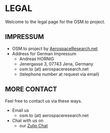 # LEGAL

Welcome to the legal page for the OSM.to project.

## IMPRESSUM

  * OSM.to project by [AerospaceResearch.net](https://aerospaceresearch.net)
  * Address for German Impressum
    * Andreas HORNIG
	* Jenergasse 3, 07743 Jena, Germany
	* osm.to (at) aerospaceresearch.net
	* (telephone number at request via email)


## MORE CONTACT
Feel free to contact us via these ways.

  * Email us
    * osm.to (at) aerospaceresearch.net
  * Chat with us on
    * our [Zulip Chat](https://aerospaceresearch.zulipchat.com/#narrow/stream/200712-gcp-osm)

